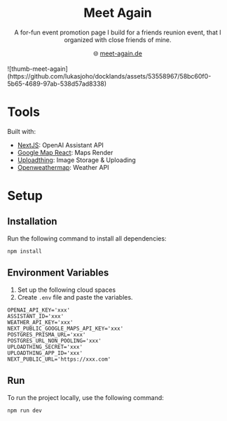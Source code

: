 <div align="center" >
    <h1 align="center">Meet Again</h1>
    <p>A for-fun event promotion page I build for a friends reunion event, that I organized with close friends of mine.</p>
    🌐 <a href="https://meet-again.de">meet-again.de</a>
    <br/>
    <br/>
</div>
![thumb-meet-again](https://github.com/lukasjoho/docklands/assets/53558967/58bc60f0-5b65-4689-97ab-538d57ad8338)

# Tools
Built with:
- [NextJS](https://nextjs.org/docs): OpenAI Assistant API
- [Google Map React](https://www.npmjs.com/package/google-map-react): Maps Render
- [Uploadthing](https://uploadthing.com): Image Storage & Uploading
- [Openweathermap](https://openweathermap.org/): Weather API

# Setup

## Installation

Run the following command to install all dependencies:

```sh-session
npm install
```

## Environment Variables

1. Set up the following cloud spaces
3. Create `.env` file and paste the variables.

```sh-session
OPENAI_API_KEY='xxx'
ASSISTANT_ID='xxx'
WEATHER_API_KEY='xxx'
NEXT_PUBLIC_GOOGLE_MAPS_API_KEY='xxx'
POSTGRES_PRISMA_URL='xxx'
POSTGRES_URL_NON_POOLING='xxx'
UPLOADTHING_SECRET='xxx'
UPLOADTHING_APP_ID='xxx'
NEXT_PUBLIC_URL='https://xxx.com'
```

## Run

To run the project locally, use the following command:

```sh-session
npm run dev
```
